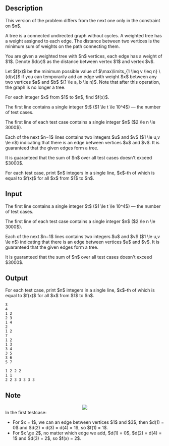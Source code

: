 ## Description

<div><p><span class="tex-font-style-bf">This version of the problem differs from the next one only in the constraint on $n$</span>.</p><p>A tree is a connected undirected graph without cycles. A weighted tree has a weight assigned to each edge. The distance between two vertices is the minimum sum of weights on the path connecting them.</p><p>You are given a weighted tree with $n$ vertices, each edge has a weight of $1$. Denote $d(v)$ as the distance between vertex $1$ and vertex $v$.</p><p>Let $f(x)$ be the minimum possible value of $\max\limits_{1 \leq v \leq n} \ {d(v)}$ if you can temporarily add an edge with weight $x$ between any two vertices $a$ and $b$ $(1 \le a, b \le n)$. Note that after this operation, the graph is no longer a tree.</p><p>For each integer $x$ from $1$ to $n$, find $f(x)$.</p></div><div class="input-specification"><p>The first line contains a single integer $t$ ($1 \le t \le 10^4$) — the number of test cases.</p><p>The first line of each test case contains a single integer $n$ ($2 \le n \le 3000$).</p><p>Each of the next $n−1$ lines contains two integers $u$ and $v$ ($1 \le u,v \le n$) indicating that there is an edge between vertices $u$ and $v$. It is guaranteed that the given edges form a tree.</p><p>It is guaranteed that the sum of $n$ over all test cases doesn't exceed $3000$.</p></div><div class="output-specification"><p>For each test case, print $n$ integers in a single line, $x$-th of which is equal to $f(x)$ for all $x$ from $1$ to $n$.</p></div>

## Input

<p>The first line contains a single integer $t$ ($1 \le t \le 10^4$) — the number of test cases.</p><p>The first line of each test case contains a single integer $n$ ($2 \le n \le 3000$).</p><p>Each of the next $n−1$ lines contains two integers $u$ and $v$ ($1 \le u,v \le n$) indicating that there is an edge between vertices $u$ and $v$. It is guaranteed that the given edges form a tree.</p><p>It is guaranteed that the sum of $n$ over all test cases doesn't exceed $3000$.</p>

## Output

<p>For each test case, print $n$ integers in a single line, $x$-th of which is equal to $f(x)$ for all $x$ from $1$ to $n$.</p>





```input1|2,3,4,5,8,9,10,11,12,13,14
3
4
1 2
2 3
1 4
2
1 2
7
1 2
1 3
3 4
3 5
3 6
5 7
```




```output1
1 2 2 2 
1 1 
2 2 3 3 3 3 3
```



## Note

<center> <img class="tex-graphics" src="file://a73sNg4K.png" style="max-width: 100.0%;max-height: 100.0%;"> </center> In the first testcase: <ul> <li> For $x = 1$, we can an edge between vertices $1$ and $3$, then $d(1) = 0$ and $d(2) = d(3) = d(4) = 1$, so $f(1) = 1$. </li><li> For $x \ge 2$, no matter which edge we add, $d(1) = 0$, $d(2) = d(4) = 1$ and $d(3) = 2$, so $f(x) = 2$. </li></ul>
